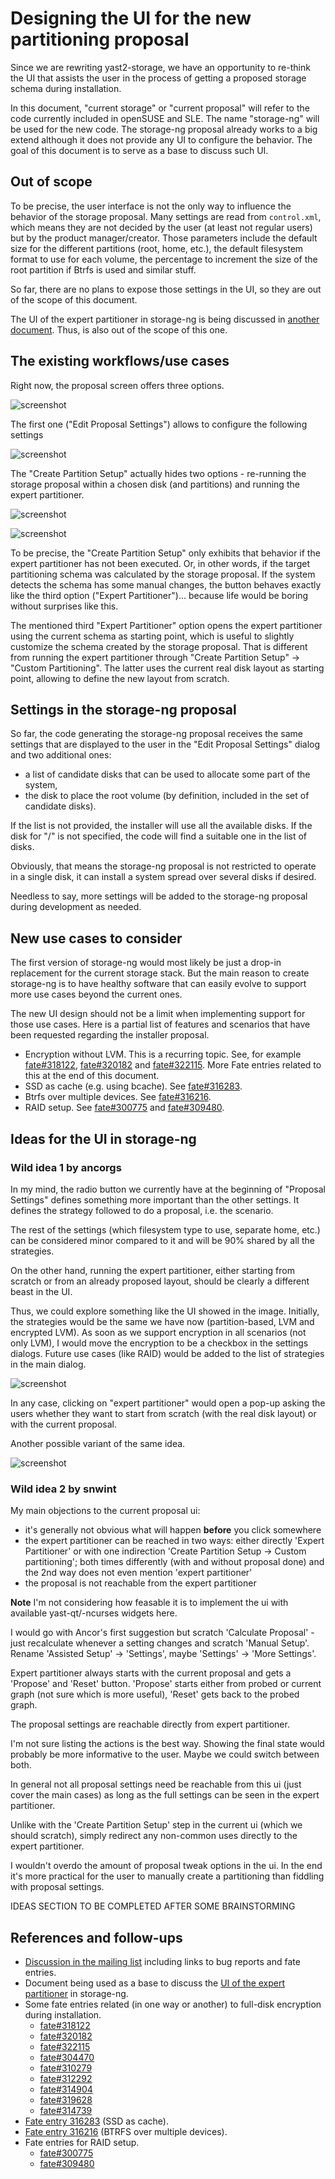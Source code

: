 # Designing the UI for the new partitioning proposal

Since we are rewriting yast2-storage, we have an opportunity to re-think the UI
that assists the user in the process of getting a proposed storage schema during
installation.

In this document, "current storage" or "current proposal" will refer to the code
currently included in openSUSE and SLE. The name "storage-ng" will be used for
the new code. The storage-ng proposal already works to a big extend although it
does not provide any UI to configure the behavior. The goal of this document is
to serve as a base to discuss such UI.

## Out of scope

To be precise, the user interface is not the only way to influence the behavior
of the storage proposal. Many settings are read from `control.xml`, which means
they are not decided by the user (at least not regular users) but by the product
manager/creator. Those parameters include the default size for the different 
partitions (root, home, etc.), the default filesystem format to use for each 
volume, the percentage to increment the size of the root partition if Btrfs is
used and similar stuff.

So far, there are no plans to expose those settings in the UI, so they are out
of the scope of this document.

The UI of the expert partitioner in storage-ng is being discussed in [another
document](https://github.com/shundhammer/huha-misc-docs/blob/master/brainstorming-expert-partitioner.md).
Thus, is also out of the scope of this one.

## The existing workflows/use cases

Right now, the proposal screen offers three options.

![screenshot](proposal_settings_ui/main.png)

The first one ("Edit Proposal Settings") allows to configure the following
settings

![screenshot](proposal_settings_ui/first_option.png)

The "Create Partition Setup" actually hides two options - re-running the
storage proposal within a chosen disk (and partitions) and running the expert
partitioner.

![screenshot](proposal_settings_ui/second_option_step1.png)

![screenshot](proposal_settings_ui/second_option_step2.png)

To be precise, the "Create Partition Setup" only exhibits that behavior if the
expert partitioner has not been executed. Or, in other words, if the target
partitioning schema was calculated by the storage proposal. If the system
detects the schema has some manual changes, the button behaves exactly like the
third option ("Expert Partitioner")... because life would be boring without
surprises like this.

The mentioned third "Expert Partitioner" option opens the expert partitioner
using the current schema as starting point, which is useful to slightly
customize the schema created by the storage proposal. That is different from
running the expert partitioner through "Create Partition Setup" -> "Custom
Partitioning". The latter uses the current real disk layout as starting point,
allowing to define the new layout from scratch.

## Settings in the storage-ng proposal

So far, the code generating the storage-ng proposal receives the same settings
that are displayed to the user in the "Edit Proposal Settings" dialog and two
additional ones:

 * a list of candidate disks that can be used to allocate some part of the
   system,
 * the disk to place the root volume (by definition, included in the set of
   candidate disks).

If the list is not provided, the installer will use all the available disks.
If the disk for "/" is not specified, the code will find a suitable one in the
list of disks.

Obviously, that means the storage-ng proposal is not restricted to operate in a
single disk, it can install a system spread over several disks if desired.

Needless to say, more settings will be added to the storage-ng proposal during
development as needed.

## New use cases to consider

The first version of storage-ng would most likely be just a drop-in replacement
for the current storage stack. But the main reason to create storage-ng is to
have healthy software that can easily evolve to support more use cases beyond
the current ones.

The new UI design should not be a limit when implementing support for those use
cases. Here is a partial list of features and scenarios that have been requested
regarding the installer proposal.

* Encryption without LVM. This is a recurring topic. See, for example
  [fate#318122](https://fate.suse.com/318122),
  [fate#320182](https://fate.suse.com/320182) and
  [fate#322115](https://fate.suse.com/322115). More Fate entries related to this
  at the end of this document.
* SSD as cache (e.g. using bcache). See
  [fate#316283](https://fate.suse.com/316283).
* Btrfs over multiple devices. See [fate#316216](https://fate.suse.com/316216).
* RAID setup. See [fate#300775](https://fate.suse.com/300775) and
  [fate#309480](https://fate.suse.com/309480).

## Ideas for the UI in storage-ng

### Wild idea 1 by ancorgs

In my mind, the radio button we currently have at the beginning of "Proposal
Settings" defines something more important than the other settings. It defines
the strategy followed to do a proposal, i.e. the scenario.

The rest of the settings (which filesystem type to use, separate home, etc.) can
be considered minor compared to it and will be 90% shared by all the strategies.

On the other hand, running the expert partitioner, either starting from scratch
or from an already proposed layout, should be clearly a different beast in the
UI.

Thus, we could explore something like the UI showed in the image. Initially, the
strategies would be the same we have now (partition-based, LVM and encrypted
LVM). As soon as we support encryption in all scenarios (not only LVM), I would
move the encryption to be a checkbox in the settings dialogs. Future use cases
(like RAID) would be added to the list of strategies in the main dialog.

![screenshot](proposal_settings_ui/idea1a.png)

In any case, clicking on "expert partitioner" would open a pop-up asking the
users whether they want to start from scratch (with the real disk layout) or
with the current proposal.

Another possible variant of the same idea.

![screenshot](proposal_settings_ui/idea1b.png)

### Wild idea 2 by snwint

My main objections to the current proposal ui:

* it's generally not obvious what will happen **before** you click somewhere
* the expert partitioner can be reached in two ways: either directly
  'Expert Partitioner' or with one indirection 'Create Partition Setup ->
  Custom partitioning'; both times differently (with and without proposal
  done) and the 2nd way does not even mention 'expert partitioner'
* the proposal is not reachable from the expert partitioner

**Note** I'm not considering how feasable it is to implement the ui with available yast-qt/-ncurses
widgets here.

I would go with Ancor's first suggestion but scratch 'Calculate Proposal' -
just recalculate whenever a setting changes and scratch 'Manual Setup'.
Rename 'Assisted Setup' -> 'Settings', maybe 'Settings' -> 'More Settings'.

Expert partitioner always starts with the current proposal and gets a
'Propose' and 'Reset' button. 'Propose' starts either from probed or current
graph (not sure which is more useful), 'Reset' gets back to the probed graph.

The proposal settings are reachable directly from expert partitioner.

I'm not sure listing the actions is the best way. Showing the final
state would probably be more informative to the user. Maybe we could switch between both.

In general not all proposal settings need be reachable from this ui (just cover the main cases)
as long as the full settings can be seen in the expert partitioner.

Unlike with the 'Create Partition Setup' step in the current ui (which we
should scratch), simply redirect any non-common uses directly to the expert
partitioner.

I wouldn't overdo the amount of proposal tweak options in the ui. In the end it's more practical for the user
to manually create a partitioning than fiddling with proposal settings.


IDEAS SECTION TO BE COMPLETED AFTER SOME BRAINSTORMING

## References and follow-ups

* [Discussion in the mailing
  list](https://lists.opensuse.org/opensuse-factory/2016-02/msg00621.html)
  including links to bug reports and fate entries.
* Document being used as a base to discuss the [UI of the expert
  partitioner](https://github.com/shundhammer/huha-misc-docs/blob/master/brainstorming-expert-partitioner.md)
  in storage-ng.
* Some fate entries related (in one way or another) to full-disk encryption during
  installation.
  * [fate#318122](https://fate.suse.com/318122)
  * [fate#320182](https://fate.suse.com/320182)
  * [fate#322115](https://fate.suse.com/322155)
  * [fate#304470](https://fate.suse.com/304470)
  * [fate#310279](https://fate.suse.com/310279)
  * [fate#312292](https://fate.suse.com/312292)
  * [fate#314904](https://fate.suse.com/314904)
  * [fate#319628](https://fate.suse.com/319628)
  * [fate#314739](https://fate.suse.com/314739)
* [Fate entry 316283](https://fate.suse.com/316283) (SSD as cache).
* [Fate entry 316216](https://fate.suse.com/316216) (BTRFS over multiple
  devices).
* Fate entries for RAID setup.
  * [fate#300775](https://fate.suse.com/300775)
  * [fate#309480](https://fate.suse.com/309480)
